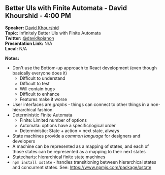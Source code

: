 ## Better UIs with Finite Automata - David Khourshid - 4:00 PM
**Speaker:** [David Khourshid](https://github.com/davidkpiano) <br>
**Topic:** Infinitely Better UIs with Finite Automata <br>
**Twitter:** [@davidkpianon](https://twitter.com/davidkpianon) <br>
**Presentation Link:** N/A <br>
**Local:** N/A <br>

**Notes:**
- Don't use the Bottom-up approach to React development (even though basically everyone does it)
    + Difficult to understand
    + Difficult to test
    + Will contain bugs
    + Difficult to enhance
    + Features make it worse
- User interfaces are *graphs* - things can connect to other things in a non-hierarchical fashion.
- Deterministic Finite Automata
    + Finite: Limited number of options
    + Automata: options have a specific/logical order
    + Deterministic: State + action = next state, always
- State machines provide a *common language* for designers and developers
- A machine can be represented as a mapping of states, and each of those states can be represented as a mapping to their next states
- Statecharts: hierarchical finite state machines
- `npm install xstate` - handles transitioning between hierarchical states and concurrent states. See: https://www.npmjs.com/package/xstate